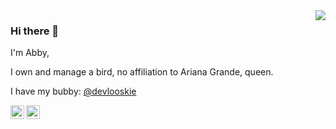 <img align='right' src="https://github-readme-stats.vercel.app/api?username=abbylemonss&show_icons=true">

### Hi there 👋

I'm Abby, 

I own and manage a bird, no affiliation to Ariana Grande, queen.

I have my bubby: <a href="https://www.github.com/looskie" target="_blank">@devlooskie</a>

<a href="https://twitter.com/abbylemons" target="_blank">
  <img align="left" width="22px" alt="Looskie's twitter" src="https://cdn.jsdelivr.net/npm/simple-icons@v3/icons/twitter.svg" />
</a>
<a href="https://instagram.com/abbylemons" target="_blank">
  <img align="left" width="22px" alt="Looskie's instagram" src="https://cdn.jsdelivr.net/npm/simple-icons@3.11.0/icons/instagram.svg" />
</a>


<!--
**Looskie/looskie** is a ✨ _special_ ✨ repository because its `README.md` (this file) appears on your GitHub profile.

Here are some ideas to get you started:

- 🔭 I’m currently working on ...
- 🌱 I’m currently learning ...
- 👯 I’m looking to collaborate on ...
- 🤔 I’m looking for help with ...
- 💬 Ask me about ...
- 📫 How to reach me: ...
- 😄 Pronouns: ...
- ⚡ Fun fact: ...
-->
